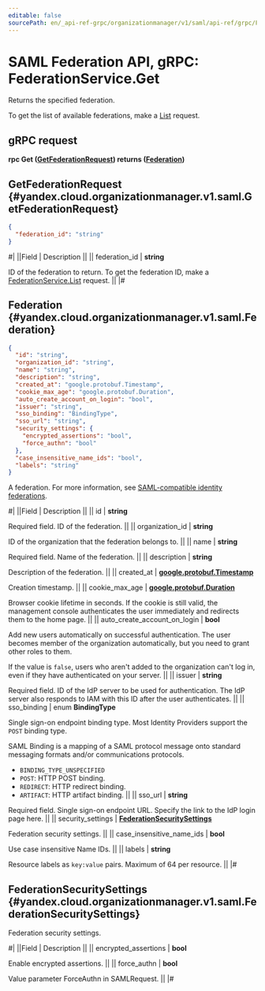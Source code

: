 ```yaml
---
editable: false
sourcePath: en/_api-ref-grpc/organizationmanager/v1/saml/api-ref/grpc/Federation/get.md
---
```


# SAML Federation API, gRPC: FederationService.Get

Returns the specified federation.

To get the list of available federations, make a [List](/docs/organization/api-ref/grpc/Federation/list#List) request.

## gRPC request

**rpc Get ([GetFederationRequest](#yandex.cloud.organizationmanager.v1.saml.GetFederationRequest)) returns ([Federation](#yandex.cloud.organizationmanager.v1.saml.Federation))**

## GetFederationRequest {#yandex.cloud.organizationmanager.v1.saml.GetFederationRequest}

```json
{
  "federation_id": "string"
}
```

#|
||Field | Description ||
|| federation_id | **string**

ID of the federation to return.
To get the federation ID, make a [FederationService.List](/docs/organization/api-ref/grpc/Federation/list#List) request. ||
|#

## Federation {#yandex.cloud.organizationmanager.v1.saml.Federation}

```json
{
  "id": "string",
  "organization_id": "string",
  "name": "string",
  "description": "string",
  "created_at": "google.protobuf.Timestamp",
  "cookie_max_age": "google.protobuf.Duration",
  "auto_create_account_on_login": "bool",
  "issuer": "string",
  "sso_binding": "BindingType",
  "sso_url": "string",
  "security_settings": {
    "encrypted_assertions": "bool",
    "force_authn": "bool"
  },
  "case_insensitive_name_ids": "bool",
  "labels": "string"
}
```

A federation.
For more information, see [SAML-compatible identity federations](/docs/iam/concepts/federations).

#|
||Field | Description ||
|| id | **string**

Required field. ID of the federation. ||
|| organization_id | **string**

ID of the organization that the federation belongs to. ||
|| name | **string**

Required field. Name of the federation. ||
|| description | **string**

Description of the federation. ||
|| created_at | **[google.protobuf.Timestamp](https://developers.google.com/protocol-buffers/docs/reference/google.protobuf#timestamp)**

Creation timestamp. ||
|| cookie_max_age | **[google.protobuf.Duration](https://developers.google.com/protocol-buffers/docs/reference/csharp/class/google/protobuf/well-known-types/duration)**

Browser cookie lifetime in seconds.
If the cookie is still valid, the management console
authenticates the user immediately and redirects them to the home page. ||
|| auto_create_account_on_login | **bool**

Add new users automatically on successful authentication.
The user becomes member of the organization automatically,
but you need to grant other roles to them.

If the value is `false`, users who aren't added to the organization
can't log in, even if they have authenticated on your server. ||
|| issuer | **string**

Required field. ID of the IdP server to be used for authentication.
The IdP server also responds to IAM with this ID after the user authenticates. ||
|| sso_binding | enum **BindingType**

Single sign-on endpoint binding type. Most Identity Providers support the `POST` binding type.

SAML Binding is a mapping of a SAML protocol message onto standard messaging
formats and/or communications protocols.

- `BINDING_TYPE_UNSPECIFIED`
- `POST`: HTTP POST binding.
- `REDIRECT`: HTTP redirect binding.
- `ARTIFACT`: HTTP artifact binding. ||
|| sso_url | **string**

Required field. Single sign-on endpoint URL.
Specify the link to the IdP login page here. ||
|| security_settings | **[FederationSecuritySettings](#yandex.cloud.organizationmanager.v1.saml.FederationSecuritySettings)**

Federation security settings. ||
|| case_insensitive_name_ids | **bool**

Use case insensitive Name IDs. ||
|| labels | **string**

Resource labels as `` key:value `` pairs. Maximum of 64 per resource. ||
|#

## FederationSecuritySettings {#yandex.cloud.organizationmanager.v1.saml.FederationSecuritySettings}

Federation security settings.

#|
||Field | Description ||
|| encrypted_assertions | **bool**

Enable encrypted assertions. ||
|| force_authn | **bool**

Value parameter ForceAuthn in SAMLRequest. ||
|#